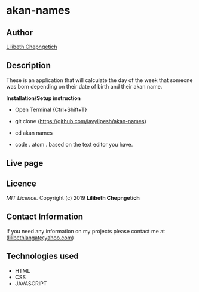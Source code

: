 # akan-names

## Author

[Lilibeth Chepngetich]()

## Description

These is an application that will calculate the day of the week that someone was born depending on their date of birth and their akan name.

**Installation/Setup instruction**

* Open Terminal {Ctrl+Shift+T}

* git clone (https://github.com/lavylipesh/akan-names)


* cd akan names

* code . atom . based on the text editor you have.
## Live page


## Licence
*MIT Licence.*
Copyright (c) 2019 **Lilibeth Chepngetich**

## Contact Information
If you need any information on my projects please contact me at (lilibethlangat@yahoo.com)

## Technologies used
* HTML
* CSS
* JAVASCRIPT
